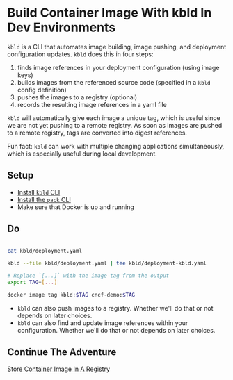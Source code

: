 # Build Container Image With kbld In Dev Environments

`kbld` is a CLI that automates image building, image pushing, and deployment configuration updates. `kbld` does this in four steps:

1. finds image references in your deployment configuration (using image keys)
2. builds images from the referenced source code (specified in a `kbld` config definition)
3. pushes the images to a registry (optional)
4. records the resulting image references in a yaml file

`kbld` will automatically give each image a unique tag, which is useful since we are not yet pushing to a remote registry. As soon as images are pushed to a remote registry, tags are converted into digest references. 

Fun fact: `kbld` can work with multiple changing applications simultaneously, which is especially useful during local development.

## Setup

* [Install `kbld` CLI](https://carvel.dev/kbld/docs/v0.36.0/install)
* [Install the `pack` CLI](https://buildpacks.io/docs/tools/pack/#pack-cli)
* Make sure that Docker is up and running

## Do

```bash

cat kbld/deployment.yaml

kbld --file kbld/deployment.yaml | tee kbld/deployment-kbld.yaml

# Replace `[...]` with the image tag from the output
export TAG=[...]

docker image tag kbld:$TAG cncf-demo:$TAG
```

* `kbld` can also push images to a registry. Whether we'll do that or not depends on later choices.
* `kbld` can also find and update image references within your configuration. Whether we'll do that or not depends on later choices.

## Continue The Adventure

[Store Container Image In A Registry](../registry/story.md)
